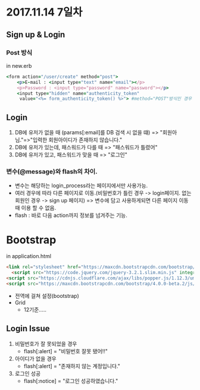 # 2017.11.14 7일차

## Sign up & Login

### Post 방식

in new.erb

```ruby
<form action="/user/create" method="post">
    <p>E-mail : <input type="text" name="email"></p>
    <p>Password : <input type="password" name="password"></p>
    <input type="hidden" name="authenticity_token" 
	 value="<%= form_authenticity_token() %>"> #method="POST"방식인 경우 반드시 필요.
```

## Login

1. DB에 유저가 없을 때 (params[:email]를 DB 검색 시 없을 떄) => "회원아님."=>"입력한 회원아이디가 존재하지 않습니다."
2. DB에 유저가 있는데, 패스워드가 다를 때 => "패스워드가 틀렸어"
3. DB에 유저가 있고, 패스워드가 맞을 때 => "로그인"

### 변수(@message)와 flash의 차이.

- 변수는  해당하는 login_process라는 페이지에서만 사용가능.
- 여러 경우에 따라 다른 페이지로 이동.(비밀번호가 틀린 경우 -> login페이지. 없는 회원인 경우 -> sign up 페이지) => 변수에 담고 사용하게되면 다른 페이지 이동 때 이용 할 수 없음.
- flash : 바로 다음 action까지 정보를 넘겨주는 기능.

# Bootstrap

in application.html

```html
<link rel="stylesheet" href="https://maxcdn.bootstrapcdn.com/bootstrap/4.0.0-beta.2/css/bootstrap.min.css" integrity="sha384-PsH8R72JQ3SOdhVi3uxftmaW6Vc51MKb0q5P2rRUpPvrszuE4W1povHYgTpBfshb" crossorigin="anonymous">
  <script src="https://code.jquery.com/jquery-3.2.1.slim.min.js" integrity="sha384-KJ3o2DKtIkvYIK3UENzmM7KCkRr/rE9/Qpg6aAZGJwFDMVNA/GpGFF93hXpG5KkN" crossorigin="anonymous"></script>
<script src="https://cdnjs.cloudflare.com/ajax/libs/popper.js/1.12.3/umd/popper.min.js" integrity="sha384-vFJXuSJphROIrBnz7yo7oB41mKfc8JzQZiCq4NCceLEaO4IHwicKwpJf9c9IpFgh" crossorigin="anonymous"></script>
<script src="https://maxcdn.bootstrapcdn.com/bootstrap/4.0.0-beta.2/js/bootstrap.min.js" integrity="sha384-alpBpkh1PFOepccYVYDB4do5UnbKysX5WZXm3XxPqe5iKTfUKjNkCk9SaVuEZflJ" crossorigin="anonymous"></script>
```

- 전역에 걸쳐 설정(bootstrap)
- Grid
  - 12기준.....

## Login Issue

1. 비밀번호가 잘 못되었을 경우
   - flash[:alert] = "비밀번호 잘못 됐어!!"
2. 아이디가 없을 경우
   - flash[:alert] = "존재하지 않는 계정입니다."
3. 로그인 성공
   - flash[:notice] = "로그인 성공하였습니다."